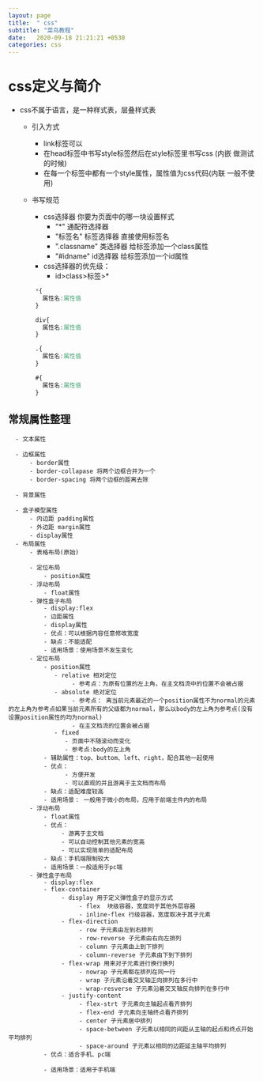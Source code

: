 ```yaml
---
layout: page
title:  " css"
subtitle: "菜鸟教程"
date:   2020-09-18 21:21:21 +0530
categories: css
--- 
```



# css定义与简介 
 - css不属于语言，是一种样式表，层叠样式表
     - 引入方式
         - link标签可以
         - 在head标签中书写style标签然后在style标签里书写css  (内嵌 做测试的时候)
         - 在每一个标签中都有一个style属性，属性值为css代码(内联 一般不使用)
     - 书写规范
         - css选择器  你要为页面中的哪一块设置样式
             - "*" 通配符选择器
             - "标签名"  标签选择器 直接使用标签名
             - ".classname" 类选择器 给标签添加一个class属性 
             - "#idname" id选择器 给标签添加一个id属性
         - css选择器的优先级：
             - id>class>标签>*
               
         ```css
          *{
            属性名:属性值
          }

          div{
            属性名:属性值
          }

          .{
            属性名:属性值
          }

          #{
            属性名:属性值
          }
         ```    
  ## 常规属性整理
      - 文本属性

      - 边框属性 
          - border属性
          - border-collapase 将两个边框合并为一个
          - border-spacing 将两个边框的距离去除

      - 背景属性
      
      - 盒子模型属性
          - 内边距 padding属性
          - 外边距 margin属性
          - display属性
      - 布局属性
          - 表格布局(原始)

          - 定位布局
              - position属性
          - 浮动布局
              - float属性
          - 弹性盒子布局
              - display:flex
              - 边距属性
              - display属性
              - 优点：可以根据内容任意修改宽度
              - 缺点：不能适配
              - 适用场景：使用场景不发生变化
          - 定位布局
              - position属性
                 - relative 相对定位
                      - 参考点：为原有位置的左上角，在主文档流中的位置不会被占据
                 - absolute 绝对定位 
                      - 参考点： 离当前元素最近的一个position属性不为normal的元素的左上角为参考点如果当前元素所有的父级都为normal，那么以body的左上角为参考点(没有设置position属性的均为normal)
                      - 在主文档流的位置会被占据
                 - fixed  
                    - 页面中不随滚动而变化
                    - 参考点:body的左上角
              - 辅助属性：top、buttom、left、right，配合其他一起使用      
              - 优点：
                    - 方便开发
                    - 可以直观的并且游离于主文档而布局   
              - 缺点：适配难度较高       
              - 适用场景： 一般用于微小的布局，应用于前端主件内的布局 
          - 浮动布局
              - float属性
              - 优点：
                   - 游离于主文档
                   - 可以自动控制其他元素的宽高
                   - 可以实现简单的适配布局
              - 缺点：手机端限制较大
              - 适用场景：一般适用于pc端
          - 弹性盒子布局
              - display:flex
              - flex-container
                   - display 用于定义弹性盒子的显示方式
                        - flex  块级容器，宽度同于其他外层容器
                        - inline-flex 行级容器，宽度取决于其子元素
                   - flex-direction
                        - row 子元素由左到右排列
                        - row-reverse 子元素由右向左排列
                        - column 子元素由上到下排列
                        - column-reverse 子元素由下到下排列   
                   - flex-wrap 用来对子元素进行换行换列
                        - nowrap 子元素都在排列在同一行
                        - wrap 子元素沿着交叉轴正向排列在多行中
                        - wrap-resverse 子元素沿着交叉轴反向排列在多行中 
                   - justify-content
                        - flex-strt 子元素向主轴起点看齐排列
                        - flex-end 子元素向主轴终点看齐排列
                        - center 子元素居中排列
                        - space-between 子元素以相同的间距从主轴的起点和终点开始平均排列
                        - space-around 子元素以相同的边距延主轴平均排列           
              - 优点：适合手机、pc端

              - 适用场景：适用于手机端     
  

